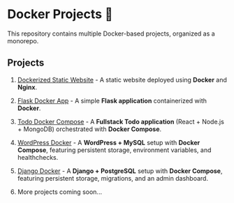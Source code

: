 # Docker Projects 🚀

This repository contains multiple Docker-based projects, organized as a monorepo.

## Projects

1. [Dockerized Static Website](./Dockerized%20Static%20Website) - A static website deployed using **Docker** and **Nginx**.

2. [Flask Docker App](./Flask%20Docker%20App) - A simple **Flask application** containerized with **Docker**.

3. [Todo Docker Compose](./Todo-Docker-Compose) - A **Fullstack Todo application** (React + Node.js + MongoDB) orchestrated with **Docker Compose**.

4. [WordPress Docker](./Wordpress-docker) - A **WordPress + MySQL** setup with **Docker Compose**, featuring persistent storage, environment variables, and healthchecks.

5. [Django Docker](./Django-Docker) - A **Django + PostgreSQL** setup with **Docker Compose**, featuring persistent storage, migrations, and an admin dashboard.

6. More projects coming soon...
